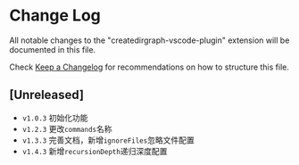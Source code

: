 # Change Log

All notable changes to the "createdirgraph-vscode-plugin" extension will be documented in this file.

Check [Keep a Changelog](http://keepachangelog.com/) for recommendations on how to structure this file.

## [Unreleased]

- `v1.0.3` 初始化功能
- `v1.2.3` 更改`commands`名称
- `v1.3.3` 完善文档，新增`ignoreFiles`忽略文件配置
- `v1.4.3` 新增`recursionDepth`递归深度配置
